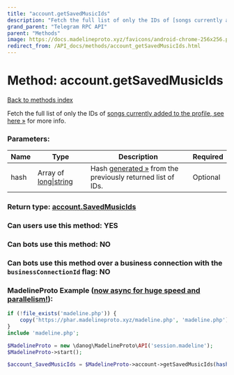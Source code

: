 ```yaml
---
title: "account.getSavedMusicIds"
description: "Fetch the full list of only the IDs of [songs currently added to the profile, see here »](https://core.telegram.org/api/profile#music) for more info."
grand_parent: "Telegram RPC API"
parent: "Methods"
image: https://docs.madelineproto.xyz/favicons/android-chrome-256x256.png
redirect_from: /API_docs/methods/account_getSavedMusicIds.html
---
```

# Method: account.getSavedMusicIds
[Back to methods index](index.html)



Fetch the full list of only the IDs of [songs currently added to the profile, see here »](https://core.telegram.org/api/profile#music) for more info.

### Parameters:

| Name     |    Type       | Description | Required |
|----------|---------------|-------------|----------|
|hash|Array of [long\|string](/API_docs/types/long\|string.html) | Hash [generated »](https://core.telegram.org/api/offsets#hash-generation) from the previously returned list of IDs. | Optional|


### Return type: [account.SavedMusicIds](/API_docs/types/account.SavedMusicIds.html)

### Can users use this method: **YES**


### Can bots use this method: **NO**


### Can bots use this method over a business connection with the `businessConnectionId` flag: **NO**


### MadelineProto Example ([now async for huge speed and parallelism!](https://docs.madelineproto.xyz/docs/ASYNC.html)):


```php
if (!file_exists('madeline.php')) {
    copy('https://phar.madelineproto.xyz/madeline.php', 'madeline.php');
}
include 'madeline.php';

$MadelineProto = new \danog\MadelineProto\API('session.madeline');
$MadelineProto->start();

$account_SavedMusicIds = $MadelineProto->account->getSavedMusicIds(hash: [$long\|string, $long\|string], );
```

